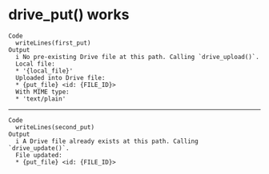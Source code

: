 # drive_put() works

    Code
      writeLines(first_put)
    Output
      i No pre-existing Drive file at this path. Calling `drive_upload()`.
      Local file:
      * '{local_file}'
      Uploaded into Drive file:
      * {put_file} <id: {FILE_ID}>
      With MIME type:
      * 'text/plain'

---

    Code
      writeLines(second_put)
    Output
      i A Drive file already exists at this path. Calling `drive_update()`.
      File updated:
      * {put_file} <id: {FILE_ID}>

